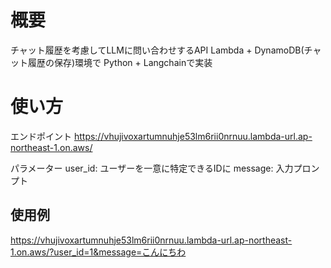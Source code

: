 # 概要
チャット履歴を考慮してLLMに問い合わせするAPI
Lambda + DynamoDB(チャット履歴の保存)環境で
Python + Langchainで実装

# 使い方

エンドポイント
https://vhujivoxartumnuhje53lm6rii0nrnuu.lambda-url.ap-northeast-1.on.aws/

パラメーター
user_id: ユーザーを一意に特定できるIDに
message: 入力プロンプト


## 使用例
https://vhujivoxartumnuhje53lm6rii0nrnuu.lambda-url.ap-northeast-1.on.aws/?user_id=1&message=こんにちわ

